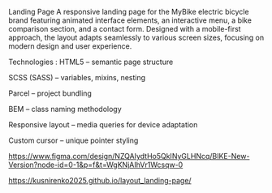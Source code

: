 Landing Page
A responsive landing page for the MyBike electric bicycle brand featuring animated interface elements, an interactive menu, a bike comparison section, and a contact form. Designed with a mobile-first approach, the layout adapts seamlessly to various screen sizes, focusing on modern design and user experience.

Technologies : HTML5 – semantic page structure

SCSS (SASS) – variables, mixins, nesting

Parcel – project bundling

BEM – class naming methodology

Responsive layout – media queries for device adaptation

Custom cursor – unique pointer styling

https://www.figma.com/design/NZQAIydtHo5QkINyGLHNcq/BIKE-New-Version?node-id=0-1&p=f&t=WgKNjAIhVr1Wcsqw-0

https://kusnirenko2025.github.io/layout_landing-page/
